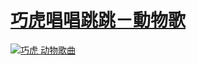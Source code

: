 # [巧虎唱唱跳跳－動物歌](https://www.youtube.com/watch?v=qSz3r-3XGa4&list=PLGs80UvC_mdnSyldUvomv4LE2UJzQ1TWk)

[![巧虎 动物歌曲](http://img.youtube.com/vi/PLGs80UvC_mdnSyldUvomv4LE2UJzQ1TWk/0.jpg)](http://www.youtube.com/watch?v=PLGs80UvC_mdnSyldUvomv4LE2UJzQ1TWk "巧虎 动物歌曲")

